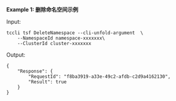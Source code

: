 **Example 1: 删除命名空间示例**



Input: 

```
tccli tsf DeleteNamespace --cli-unfold-argument  \
    --NamespaceId namespace-xxxxxxx\
    --ClusterId cluster-xxxxxxx
```

Output: 
```
{
    "Response": {
        "RequestId": "f8ba3919-a33e-49c2-afdb-c2d9a4162130",
        "Result": true
    }
}
```

